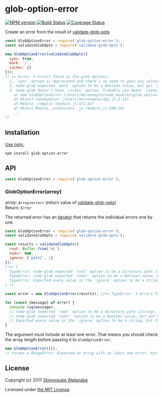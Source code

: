 # glob-option-error

[![NPM version](https://img.shields.io/npm/v/glob-option-error.svg)](https://www.npmjs.com/package/glob-option-error)
[![Build Status](https://travis-ci.org/shinnn/glob-option-error.svg?branch=master)](https://travis-ci.org/shinnn/glob-option-error)
[![Coverage Status](https://img.shields.io/coveralls/shinnn/glob-option-error.svg)](https://coveralls.io/r/shinnn/glob-option-error)

Create an error from the result of [validate-glob-opts](https://github.com/shinnn/validate-glob-opts)

```javascript
const GlobOptionError = require('glob-option-error');
const validateGlobOpts = require('validate-glob-opts');

new GlobOptionError(validateGlobOpts({
  sync: true,
  mark: '/',
  caches: {}
}));
/* => Error: 3 errors found in the glob options:
  1. `sync` option is deprecated and there’s no need to pass any values to that option, but true was provided.
  2. node-glob expected `mark` option to be a Boolean value, but got '/'.
  3. node-glob doesn't have `caches` option. Probably you meant `cache`.
    at new GlobOptionError (/Users/me/exmaple/node_modules/glob-option-error/index.js:33:17)
    at Object.<anonymous> (/Users/me/exmaple/app.js:2:13)
    at Module._compile (module.js:571:32)
    at Object.Module._extensions..js (module.js:580:10)
    ...
*/
```

## Installation

[Use npm.](https://docs.npmjs.com/cli/install)

```
npm install glob-option-error
```

## API

```javascript
const GlobOptionError = require('glob-option-error');
```

### GlobOptionError(*array*)

*array*: `Array<error>` (return value of [validate-glob-opts](https://github.com/shinnn/validate-glob-opts#api))  
Return: `Error`

The returned error has an [iterator](https://developer.mozilla.org/docs/Web/JavaScript/Reference/Iteration_protocols) that returns the individual errors one by one.

```javascript
const GlobOptionError = require('glob-option-error');
const validateGlobOpts = require('validate-glob-opts');

const results = validateGlobOpts({
  root: Buffer.from('Hi'),
  nodir: NaN,
  ignore: ['path1', 1]
});
/*=> [
  TypeError: node-glob expected `root` option to be a directory path (string), but got <Buffer 48 69>.,
  TypeError: node-glob expected `nodir` option to be a Boolean value, but got NaN.,
  TypeError: Expected every value in the `ignore` option to be a string, but the array includes a non-string value 1.
] */

const error = new GlobOptionError(results); //=> TypeError: 3 errors found in the glob options: ...

for (const {message} of error) {
  console.log(message);
  // node-glob expected `root` option to be a directory path (string), but got <Buffer 48 69>.
  // node-glob expected `nodir` option to be a Boolean value, but got NaN.
  // Expected every value in the `ignore` option to be a string, but the array includes a non-string value 1.
}
```

The argument must include at least one error. That means you should check the array length before passing it to `GlobOptionError`.

```javascript
new GlobOptionError([]);
// throws a RangeError: Expected an array with at least one error, but got [] (empty array).
```

## License

Copyright (c) 2017 [Shinnosuke Watanabe](https://github.com/shinnn)

Licensed under [the MIT License](./LICENSE).
